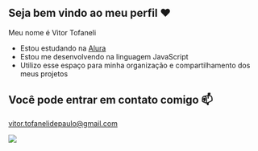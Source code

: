 ## Seja bem vindo ao meu perfil ❤️

Meu nome é Vitor Tofaneli

- Estou estudando na [Alura](https://www.alura.com.br)
- Estou me desenvolvendo na linguagem JavaScript
- Utilizo esse espaço para minha organização e compartilhamento dos meus projetos

## Você pode entrar em contato comigo 📫

vitor.tofanelidepaulo@gmail.com

![](https://media1.tenor.com/m/bfn0y75cidkAAAAC/pachirisu-squirrel.gif)
